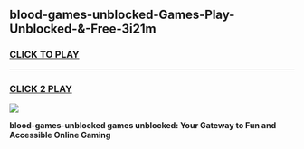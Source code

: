 
## blood-games-unblocked-Games-Play-Unblocked-&-Free-3i21m
<h3>
<a href="https://premium76.site?title=blood-games-unblocked&ref=24A">CLICK TO PLAY</a></h3>
<hr>

<h3>
<a href="https://premium76.site?title=blood-games-unblocked&ref=24A">CLICK 2 PLAY</a>
  
</h3>

<a href="https://premium76.site?title=blood-games-unblocked&ref=24A"><img src="https://clearcache.store/games.png"></a>


**blood-games-unblocked games unblocked: Your Gateway to Fun and Accessible Online Gaming**
